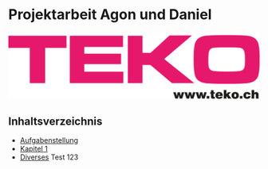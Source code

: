 # Projektarbeit Agon und Daniel

![teko-logo-web.png](Images%2Fteko-logo-web.png)

## Inhaltsverzeichnis
- [Aufgabenstellung](PA_Agon_Daniel%2FAufgabenstellung.md)
- [Kapitel 1](PA_Agon_Daniel%2FKapitel_1.md)
- [Diverses](PA_Agon_Daniel%2FDiverses.md)
Test 123